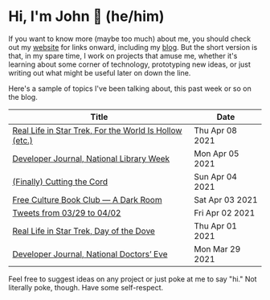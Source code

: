 # Hi, I'm John 👋 (he/him)

If you want to know more (maybe too much) about me, you should check out my [website](https://john.colagioia.net/) for links onward, including my [blog](https://john.colagioia.net/blog).  But the short version is that, in my spare time, I work on projects that amuse me, whether it's learning about some corner of technology, prototyping new ideas, or just writing out what might be useful later on down the line.

Here's a sample of topics I've been talking about, this past week or so on the blog.

|Title|Date|
|-----|-------|
|[Real Life in Star Trek, For the World Is Hollow (etc.)](https://john.colagioia.net/blog/2021/04/08/hollow.html)|Thu Apr 08 2021|
|[Developer Journal, National Library Week](https://john.colagioia.net/blog/2021/04/05/library.html)|Mon Apr 05 2021|
|[(Finally) Cutting the Cord](https://john.colagioia.net/blog/2021/04/04/cord-cut.html)|Sun Apr 04 2021|
|[Free Culture Book Club — A Dark Room](https://john.colagioia.net/blog/2021/04/03/darkroom.html)|Sat Apr 03 2021|
|[Tweets from 03/29 to 04/02](https://john.colagioia.net/blog/media/2021/04/02/week.html)|Fri Apr 02 2021|
|[Real Life in Star Trek, Day of the Dove](https://john.colagioia.net/blog/2021/04/01/dove.html)|Thu Apr 01 2021|
|[Developer Journal, National Doctors’ Eve](https://john.colagioia.net/blog/2021/03/29/doctors.html)|Mon Mar 29 2021|

Feel free to suggest ideas on any project or just poke at me to say "hi." Not literally poke, though. Have some self-respect.
